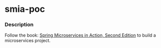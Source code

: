 # smia-poc

### Description
Follow the book: [Spring Microservices in Action, Second Edition](https://www.manning.com/books/spring-microservices-in-action-second-edition) 
to build a microservices project.